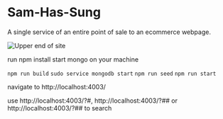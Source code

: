 # Sam-Has-Sung
A single service of an entire point of sale to an ecommerce webpage.

![Upper end of site](https://imgur.com/gallery/vUxxVXv)


run npm install
start mongo on your machine

`npm run build`
`sudo service mongodb start`
`npm run seed`
`npm run start`

navigate to http://localhost:4003/

use http://localhost:4003/?#, http://localhost:4003/?## or http://localhost:4003/?## to search